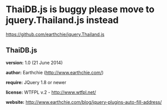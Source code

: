 
# ThaiDB.js is buggy please move to jquery.Thailand.js instead
https://github.com/earthchie/jquery.Thailand.js

## ThaiDB.js

**version:** 1.0 (21 June 2014)

**author:** Earthchie (http://www.earthchie.com/)

**require:** JQuery 1.8 or newer

**license:** WTFPL v.2 - http://www.wtfpl.net/

**website:** http://www.earthchie.com/blog/jquery-plugins-auto-fill-address/

